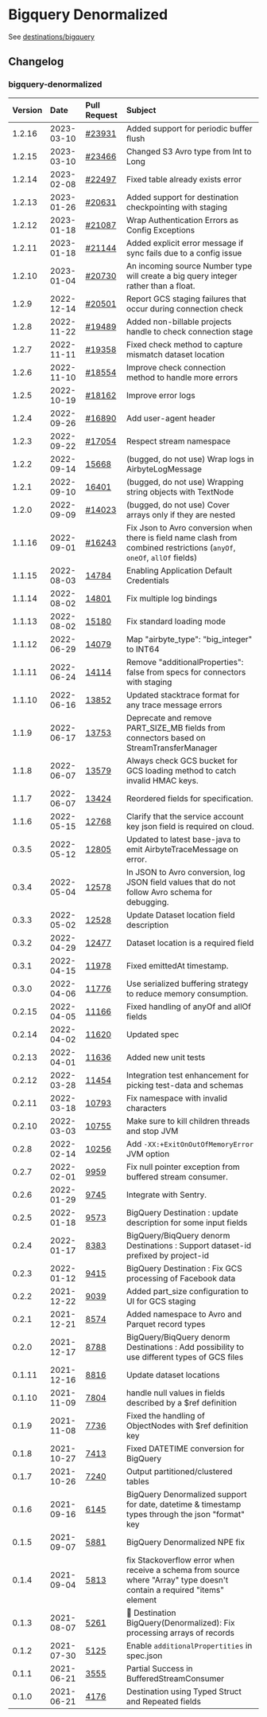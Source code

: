 # Bigquery Denormalized

See [destinations/bigquery](https://docs.airbyte.com/integrations/destinations/bigquery)

## Changelog

### bigquery-denormalized

| Version | Date       | Pull Request                                              | Subject                                                                                                                  |
|:--------|:-----------|:----------------------------------------------------------|:-------------------------------------------------------------------------------------------------------------------------|
| 1.2.16  | 2023-03-10 | [\#23931](https://github.com/airbytehq/airbyte/pull/23931)| Added support for periodic buffer flush                                                                                  |
| 1.2.15  | 2023-03-10 | [#23466](https://github.com/airbytehq/airbyte/pull/23466) | Changed S3 Avro type from Int to Long                                                                                    |
| 1.2.14  | 2023-02-08 | [#22497](https://github.com/airbytehq/airbyte/pull/22497) | Fixed table already exists error                                                                                         |
| 1.2.13  | 2023-01-26 | [#20631](https://github.com/airbytehq/airbyte/pull/20631) | Added support for destination checkpointing with staging                                                                 |
| 1.2.12  | 2023-01-18 | [#21087](https://github.com/airbytehq/airbyte/pull/21087) | Wrap Authentication Errors as Config Exceptions                                                                          |
| 1.2.11  | 2023-01-18 | [#21144](https://github.com/airbytehq/airbyte/pull/21144) | Added explicit error message if sync fails due to a config issue                                                         |
| 1.2.10  | 2023-01-04 | [#20730](https://github.com/airbytehq/airbyte/pull/20730) | An incoming source Number type will create a big query integer rather than a float.                                      |
| 1.2.9   | 2022-12-14 | [#20501](https://github.com/airbytehq/airbyte/pull/20501) | Report GCS staging failures that occur during connection check                                                           |
| 1.2.8   | 2022-11-22 | [#19489](https://github.com/airbytehq/airbyte/pull/19489) | Added non-billable projects handle to check connection stage                                                             |
| 1.2.7   | 2022-11-11 | [#19358](https://github.com/airbytehq/airbyte/pull/19358) | Fixed check method to capture mismatch dataset location                                                                  |
| 1.2.6   | 2022-11-10 | [#18554](https://github.com/airbytehq/airbyte/pull/18554) | Improve check connection method to handle more errors                                                                    |
| 1.2.5   | 2022-10-19 | [#18162](https://github.com/airbytehq/airbyte/pull/18162) | Improve error logs                                                                                                       |
| 1.2.4   | 2022-09-26 | [#16890](https://github.com/airbytehq/airbyte/pull/16890) | Add user-agent header                                                                                                    |
| 1.2.3   | 2022-09-22 | [#17054](https://github.com/airbytehq/airbyte/pull/17054) | Respect stream namespace                                                                                                 |
| 1.2.2   | 2022-09-14 | [15668](https://github.com/airbytehq/airbyte/pull/15668)  | (bugged, do not use) Wrap logs in AirbyteLogMessage                                                                      |
| 1.2.1   | 2022-09-10 | [16401](https://github.com/airbytehq/airbyte/pull/16401)  | (bugged, do not use) Wrapping string objects with TextNode                                                               |
| 1.2.0   | 2022-09-09 | [#14023](https://github.com/airbytehq/airbyte/pull/14023) | (bugged, do not use) Cover arrays only if they are nested                                                                |
| 1.1.16  | 2022-09-01 | [#16243](https://github.com/airbytehq/airbyte/pull/16243) | Fix Json to Avro conversion when there is field name clash from combined restrictions (`anyOf`, `oneOf`, `allOf` fields) |
| 1.1.15  | 2022-08-03 | [14784](https://github.com/airbytehq/airbyte/pull/14784)  | Enabling Application Default Credentials                                                                                 |
| 1.1.14  | 2022-08-02 | [14801](https://github.com/airbytehq/airbyte/pull/14801)  | Fix multiple log bindings                                                                                                |
| 1.1.13  | 2022-08-02 | [15180](https://github.com/airbytehq/airbyte/pull/15180)  | Fix standard loading mode                                                                                                |
| 1.1.12  | 2022-06-29 | [14079](https://github.com/airbytehq/airbyte/pull/14079)  | Map "airbyte_type": "big_integer" to INT64                                                                               |
| 1.1.11  | 2022-06-24 | [14114](https://github.com/airbytehq/airbyte/pull/14114)  | Remove "additionalProperties": false from specs for connectors with staging                                              |
| 1.1.10  | 2022-06-16 | [13852](https://github.com/airbytehq/airbyte/pull/13852)  | Updated stacktrace format for any trace message errors                                                                   |
| 1.1.9   | 2022-06-17 | [13753](https://github.com/airbytehq/airbyte/pull/13753)  | Deprecate and remove PART_SIZE_MB fields from connectors based on StreamTransferManager                                  |
| 1.1.8   | 2022-06-07 | [13579](https://github.com/airbytehq/airbyte/pull/13579)  | Always check GCS bucket for GCS loading method to catch invalid HMAC keys.                                               |
| 1.1.7   | 2022-06-07 | [13424](https://github.com/airbytehq/airbyte/pull/13424)  | Reordered fields for specification.                                                                                      |
| 1.1.6   | 2022-05-15 | [12768](https://github.com/airbytehq/airbyte/pull/12768)  | Clarify that the service account key json field is required on cloud.                                                    |
| 0.3.5   | 2022-05-12 | [12805](https://github.com/airbytehq/airbyte/pull/12805)  | Updated to latest base-java to emit AirbyteTraceMessage on error.                                                        |
| 0.3.4   | 2022-05-04 | [12578](https://github.com/airbytehq/airbyte/pull/12578)  | In JSON to Avro conversion, log JSON field values that do not follow Avro schema for debugging.                          |
| 0.3.3   | 2022-05-02 | [12528](https://github.com/airbytehq/airbyte/pull/12528)  | Update Dataset location field description                                                                                |
| 0.3.2   | 2022-04-29 | [12477](https://github.com/airbytehq/airbyte/pull/12477)  | Dataset location is a required field                                                                                     |
| 0.3.1   | 2022-04-15 | [11978](https://github.com/airbytehq/airbyte/pull/11978)  | Fixed emittedAt timestamp.                                                                                               |
| 0.3.0   | 2022-04-06 | [11776](https://github.com/airbytehq/airbyte/pull/11776)  | Use serialized buffering strategy to reduce memory consumption.                                                          |
| 0.2.15  | 2022-04-05 | [11166](https://github.com/airbytehq/airbyte/pull/11166)  | Fixed handling of anyOf and allOf fields                                                                                 |
| 0.2.14  | 2022-04-02 | [11620](https://github.com/airbytehq/airbyte/pull/11620)  | Updated spec                                                                                                             |
| 0.2.13  | 2022-04-01 | [11636](https://github.com/airbytehq/airbyte/pull/11636)  | Added new unit tests                                                                                                     |
| 0.2.12  | 2022-03-28 | [11454](https://github.com/airbytehq/airbyte/pull/11454)  | Integration test enhancement for picking test-data and schemas                                                           |
| 0.2.11  | 2022-03-18 | [10793](https://github.com/airbytehq/airbyte/pull/10793)  | Fix namespace with invalid characters                                                                                    |
| 0.2.10  | 2022-03-03 | [10755](https://github.com/airbytehq/airbyte/pull/10755)  | Make sure to kill children threads and stop JVM                                                                          |
| 0.2.8   | 2022-02-14 | [10256](https://github.com/airbytehq/airbyte/pull/10256)  | Add `-XX:+ExitOnOutOfMemoryError` JVM option                                                                             |
| 0.2.7   | 2022-02-01 | [9959](https://github.com/airbytehq/airbyte/pull/9959)    | Fix null pointer exception from buffered stream consumer.                                                                |
| 0.2.6   | 2022-01-29 | [9745](https://github.com/airbytehq/airbyte/pull/9745)    | Integrate with Sentry.                                                                                                   |
| 0.2.5   | 2022-01-18 | [9573](https://github.com/airbytehq/airbyte/pull/9573)    | BigQuery Destination : update description for some input fields                                                          |
| 0.2.4   | 2022-01-17 | [8383](https://github.com/airbytehq/airbyte/issues/8383)  | BigQuery/BiqQuery denorm Destinations : Support dataset-id prefixed by project-id                                        |
| 0.2.3   | 2022-01-12 | [9415](https://github.com/airbytehq/airbyte/pull/9415)    | BigQuery Destination : Fix GCS processing of Facebook data                                                               |
| 0.2.2   | 2021-12-22 | [9039](https://github.com/airbytehq/airbyte/pull/9039)    | Added part_size configuration to UI for GCS staging                                                                      |
| 0.2.1   | 2021-12-21 | [8574](https://github.com/airbytehq/airbyte/pull/8574)    | Added namespace to Avro and Parquet record types                                                                         |
| 0.2.0   | 2021-12-17 | [8788](https://github.com/airbytehq/airbyte/pull/8788)    | BigQuery/BiqQuery denorm Destinations : Add possibility to use different types of GCS files                              |
| 0.1.11  | 2021-12-16 | [8816](https://github.com/airbytehq/airbyte/issues/8816)  | Update dataset locations                                                                                                 |
| 0.1.10  | 2021-11-09 | [7804](https://github.com/airbytehq/airbyte/pull/7804)    | handle null values in fields described by a $ref definition                                                              |
| 0.1.9   | 2021-11-08 | [7736](https://github.com/airbytehq/airbyte/issues/7736)  | Fixed the handling of ObjectNodes with $ref definition key                                                               |
| 0.1.8   | 2021-10-27 | [7413](https://github.com/airbytehq/airbyte/issues/7413)  | Fixed DATETIME conversion for BigQuery                                                                                   |
| 0.1.7   | 2021-10-26 | [7240](https://github.com/airbytehq/airbyte/issues/7240)  | Output partitioned/clustered tables                                                                                      |
| 0.1.6   | 2021-09-16 | [6145](https://github.com/airbytehq/airbyte/pull/6145)    | BigQuery Denormalized support for date, datetime & timestamp types through the json "format" key                         |
| 0.1.5   | 2021-09-07 | [5881](https://github.com/airbytehq/airbyte/pull/5881)    | BigQuery Denormalized NPE fix                                                                                            |
| 0.1.4   | 2021-09-04 | [5813](https://github.com/airbytehq/airbyte/pull/5813)    | fix Stackoverflow error when receive a schema from source where "Array" type doesn't contain a required "items" element  |
| 0.1.3   | 2021-08-07 | [5261](https://github.com/airbytehq/airbyte/pull/5261)    | 🐛 Destination BigQuery\(Denormalized\): Fix processing arrays of records                                                |
| 0.1.2   | 2021-07-30 | [5125](https://github.com/airbytehq/airbyte/pull/5125)    | Enable `additionalPropertities` in spec.json                                                                             |
| 0.1.1   | 2021-06-21 | [3555](https://github.com/airbytehq/airbyte/pull/3555)    | Partial Success in BufferedStreamConsumer                                                                                |
| 0.1.0   | 2021-06-21 | [4176](https://github.com/airbytehq/airbyte/pull/4176)    | Destination using Typed Struct and Repeated fields                                                                       |

